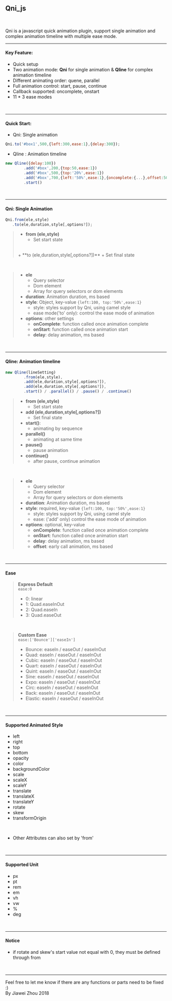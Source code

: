 Qni_js
---

<br/>

Qni is a javascript quick animation plugin, support single animation and complex animation timeline with multiple ease mode.


---

#### Key Feature:
+ Quick setup
+ Two animation mode: **Qni** for single animation & **Qline** for complex animation timeline
+ Different animating order: quene, parallel
+ Full animation control: start, pause, continue
+ Callback supported: oncomplete, onstart 
+ 11 * 3 ease modes

<br/>

---

#### Quick Start:
+ Qni: Single animation
```javascript
Qni.to('#box1',500,{left:300,ease:1},{delay:300});
```

+ Qline : Animation timeline
```javascript
new Qline({delay:100})
        .add('#box',200,{top:50,ease:1})
        .add('#box',500,{top:'20%',ease:1})
        .add('#box',700,{left:'50%',ease:1},{oncomplete:{...},offset:50})
        .start()
```

<br/>

---

#### Qni: Single Animation
```javascript
Qni.from(ele,style)
   .to(ele,duration,style[,options?]);
```
> + **from (ele,style)**
>   + Set start state 
> <br>
> + **to (ele,duration,style[,options?])**
>   + Set final state

<br>

>+ **ele**
>   + Query selector
>   + Dom element
>   + Array for query selectors or dom elements
>+ **duration**: Animation duration, ms based
>+ **style**: Object, key-value `{left:100, top:'50%',ease:1}`
>   + style: styles support by Qni, using camel style
>   + ease mode('to' only): control the ease mode of animation
>+ **options**: other settings
>   + **onComplete**: function called once animation complete
>   + **onStart**: function called once animation start
>   + **delay**: delay animation, ms based

<br/>

---

#### Qline: Animation timeline
```javascript
new Qline(lineSetting)
        .from(ele,style),
        .add(ele,duration,style[,options?]),
        .add(ele,duration,style[,options?]),
        .start() / .parallel() / .pause() / .continue()
```
> + **from (ele,style)**
>   + Set start state 
> + **add (ele,duration,style[,options?])**
>   + Set final state
> + **start()**:
>   + animating by sequence
> + **parallel()**
>   + animating at same time
> + **pause()**
>   + pause animation
> + **continue()**
>   + after pause, continue animation

<br>

>+ **ele**
>   + Query selector
>   + Dom element
>   + Array for query selectors or dom elements
>+ **duration**: Animation duration, ms based
>+ **style**: required, key-value `{left:100, top:'50%',ease:1}`
>   + style: styles support by Qni, using camel style
>   + ease: ('add' only) control the ease mode of animation
>+ **options**: optional, key-value
>   + **onComplete**: function called once animation complete
>   + **onStart**: function called once animation start
>   + **delay**: delay animation, ms based
>   + **offset**: early call animation, ms based

<br/>

---

#### Ease
>**Express Default**
><br>
> `ease:0`
>+ 0: linear
>+ 1: Quad.easeInOut
>+ 2: Quad.easeIn
>+ 3: Quad.easeOut

<br>

>**Custom Ease**
><br>
> `ease:['Bounce']['easeIn']`
> + Bounce: easeIn / easeOut / easeInOut
> + Quad: easeIn / easeOut / easeInOut
> + Cubic: easeIn / easeOut / easeInOut
> + Quart: easeIn / easeOut / easeInOut
> + Quint: easeIn / easeOut / easeInOut
> + Sine: easeIn / easeOut / easeInOut
> + Expo: easeIn / easeOut / easeInOut
> + Circ: easeIn / easeOut / easeInOut
> + Back: easeIn / easeOut / easeInOut
> + Elastic: easeIn / easeOut / easeInOut

<br/>

---

#### Supported Animated Style
+ left
+ right
+ top
+ bottom
+ opacity
+ color
+ backgroundColor
+ scale
+ scaleX
+ scaleY
+ translate
+ translateX
+ translateY
+ rotate
+ skew
+ transformOrigin<br>

<br>

+ Other Attributes can also set by 'from'

<br/>

---

#### Supported Unit
+ px
+ pt
+ rem
+ em
+ vh
+ vw
+ %
+ deg

<br/>

---

#### Notice
+ if rotate and skew's start value not equal with 0, they must be defined through from


<br/>

---



Feel free to let me know if there are any functions or parts need to be fixed :)
<br>By Jiawei Zhou 2018

